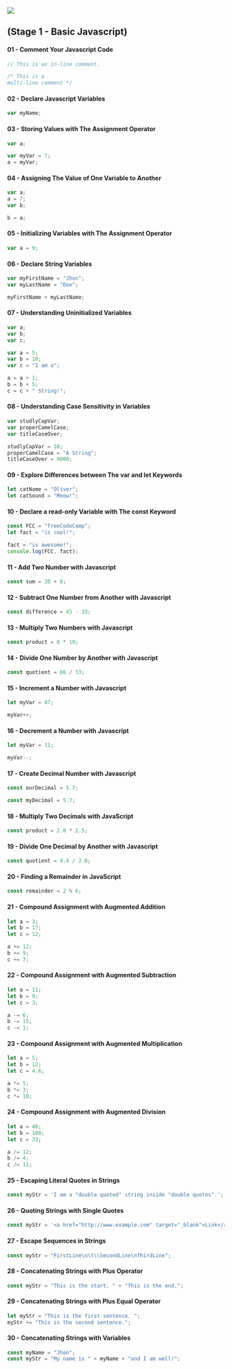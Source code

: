 <p align="left">
    <img src="https://i.postimg.cc/brpV1vM8/image.png" />
</p>

## (Stage 1 - Basic Javascript)

#### 01 - Comment Your Javascript Code

```js
// This is an in-line comment.

/* This is a
multi-line comment */
```

#### 02 - Declare Javascript Variables

```js
var myName;
```

#### 03 - Storing Values with The Assignment Operator

```js
var a;

var myVar = 7;
a = myVar;
```

#### 04 - Assigning The Value of One Variable to Another

```js
var a;
a = 7;
var b;

b = a;
```

#### 05 - Initializing Variables with The Assignment Operator

```js
var a = 9;
```

#### 06 - Declare String Variables

```js
var myFirstName = "Jhon";
var myLastName = "Doe";

myFirstName + myLastName;
```

#### 07 - Understanding Uninitialized Variables

```js
var a;
var b;
var c;

var a = 5;
var b = 10;
var c = "I am a";

a = a + 1;
b = b + 5;
c = c + " String!";
```

#### 08 - Understanding Case Sensitivity in Variables

```js
var studlyCapVar;
var properCamelCase;
var titleCaseOver;

studlyCapVar = 10;
properCamelCase = "A String";
titleCaseOver = 9000;
```

#### 09 - Explore Differences between The var and let Keywords

```js
let catName = "Oliver";
let catSound = "Meow!";
```

#### 10 - Declare a read-only Variable with The const Keyword

```js
const FCC = "freeCodeCamp";
let fact = "is cool!";

fact = "is awesome!";
console.log(FCC, fact);
```

#### 11 - Add Two Number with Javascript

```js
const sum = 20 + 0;
```

#### 12 - Subtract One Number from Another with Javascript

```js
const difference = 45 - 33;
```

#### 13 - Multiply Two Numbers with Javascript

```js
const product = 8 * 10;
```

#### 14 - Divide One Number by Another with Javascript

```js
const quotient = 66 / 33;
```

#### 15 - Increment a Number with Javascript

```js
let myVar = 87;

myVar++;
```

#### 16 - Decrement a Number with Javascript

```js
let myVar = 11;

myVar--;
```

#### 17 - Create Decimal Number with Javascript

```js
const ourDecimal = 5.7;

const myDecimal = 5.7;
```

#### 18 - Multiply Two Decimals with JavaScript

```js
const product = 2.0 * 2.5;
```

#### 19 - Divide One Decimal by Another with Javascript

```js
const quotient = 4.4 / 2.0;
```

#### 20 - Finding a Remainder in JavaScript

```js
const remainder = 2 % 6;
```

#### 21 - Compound Assignment with Augmented Addition

```js
let a = 3;
let b = 17;
let c = 12;

a += 12;
b += 9;
c += 7;
```

#### 22 - Compound Assignment with Augmented Subtraction

```js
let a = 11;
let b = 9;
let c = 3;

a -= 6;
b -= 15;
c -= 1;
```

#### 23 - Compound Assignment with Augmented Multiplication

```js
let a = 5;
let b = 12;
let c = 4.6;

a *= 5;
b *= 3;
c *= 10;
```

#### 24 - Compound Assignment with Augmented Division

```js
let a = 48;
let b = 108;
let c = 33;

a /= 12;
b /= 4;
c /= 11;
```

#### 25 - Escaping Literal Quotes in Strings

```js
const myStr = 'I am a "double quoted" string inside "double quotes".';
```

#### 26 - Quoting Strings with Single Quotes

```js
const myStr = '<a href="http://www.example.com" target="_blank">Link</a>';
```

#### 27 - Escape Sequences in Strings

```js
const myStr = "FirstLine\n\t\\SecondLine\nThirdLine";
```

#### 28 - Concatenating Strings with Plus Operator

```js
const myStr = "This is the start. " + "This is the end.";
```

#### 29 - Concatenating Strings with Plus Equal Operator

```js
let myStr = "This is the first sentence. ";
myStr += "This is the second sentence.";
```

#### 30 - Concatenating Strings with Variables

```js
const myName = "Jhon";
const myStr = "My name is " + myName + "and I am well!";
```
